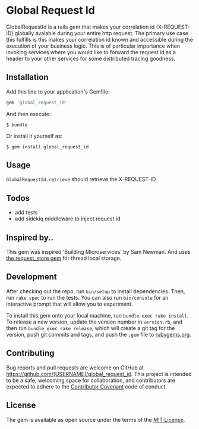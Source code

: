 # Global Request Id

GlobalRequestId is a rails gem that makes your correlation id (X-REQUEST-ID) globally avaiable during your entire http request. The primary use case this fulfills is this makes your correlation id known and accessible during the execution of your business logic. This is of particular importance when invoking services where you would like to forward the request id as a header to your other services for some distributed tracing goodness.

## Installation

Add this line to your application's Gemfile:

```ruby
gem 'global_request_id'
```

And then execute:

    $ bundle

Or install it yourself as:

    $ gem install global_request_id

## Usage

`GlobalRequestId.retrieve` should retrieve the X-REQUEST-ID

## Todos
 * add tests
 * add sidekiq middleware to inject request id

## Inspired by..

This gem was inspired 'Building Microservices' by Sam Newman.
And uses [the request_store gem](https://github.com/steveklabnik/request_store) for thread local storage.

## Development

After checking out the repo, run `bin/setup` to install dependencies. Then, run `rake spec` to run the tests. You can also run `bin/console` for an interactive prompt that will allow you to experiment.

To install this gem onto your local machine, run `bundle exec rake install`. To release a new version, update the version number in `version.rb`, and then run `bundle exec rake release`, which will create a git tag for the version, push git commits and tags, and push the `.gem` file to [rubygems.org](https://rubygems.org).

## Contributing

Bug reports and pull requests are welcome on GitHub at https://github.com/[USERNAME]/global_request_id. This project is intended to be a safe, welcoming space for collaboration, and contributors are expected to adhere to the [Contributor Covenant](http://contributor-covenant.org) code of conduct.


## License

The gem is available as open source under the terms of the [MIT License](http://opensource.org/licenses/MIT).

